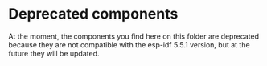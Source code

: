 # Deprecated components
At the moment, the components you find here on this folder are deprecated because they are not compatible with the esp-idf 5.5.1 version, but at the future they will be updated.